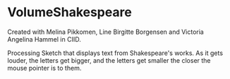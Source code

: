 # VolumeShakespeare

Created with  Melina Pikkomen, Line Birgitte Borgensen and Victoria Angelina Hammel in CIID.

Processing Sketch that displays text from Shakespeare's works.
As it gets louder, the letters get bigger, and the letters get smaller the closer the mouse pointer is to them.
